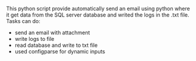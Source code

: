 This python script provide automatically send an email using python where it get data from the SQL server database and writed the logs in the .txt file.
Tasks can do:
- send an email with attachment
- write logs to file
- read database and write to txt file
- used configparse for dynamic inputs
  
